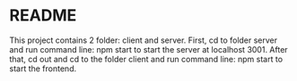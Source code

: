 # README
This project contains 2 folder: client and server.
First, cd to folder server and run command line: npm start to start the server at localhost 3001.
After that, cd out and cd to the folder client and run command line: npm start to start the frontend.

